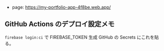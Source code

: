 -   page: https://my-portfolio-app-4f8be.web.app/

## GitHub Actions のデプロイ設定メモ

`firebase login:ci` で FIREBASE_TOKEN 生成
GitHub の Secrets にこれを貼る。
